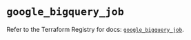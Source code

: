 # `google_bigquery_job`

Refer to the Terraform Registry for docs: [`google_bigquery_job`](https://registry.terraform.io/providers/hashicorp/google-beta/6.2.0/docs/resources/google_bigquery_job).
